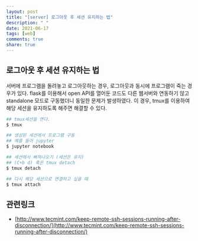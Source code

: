 ```yaml
---
layout: post
title: "[server] 로그아웃 후 세션 유지하는 법"
description: " "
date: 2021-06-17
tags: [web]
comments: true
share: true
---
```


## 로그아웃 후 세션 유지하는 법

서버에 프로그램을 돌려놓고 로그아웃하는 경우, 로그아웃과 동시에 프로그램이 죽는 경우가 있다.
flask를 이용해서 open API를 열어둔 코드도 다른 웹서버와 연동하기 않고 standalone 모드로 구동했더니 동일한 문제가 발생하였다.
이 경우, tmux를 이용하여 해당 세션을 유지하도록 해주면 해결할 수 있다.

```bash
## tmux세션을 연다.
$ tmux

## 생성된 세션에서 프로그램 구동
## 예를 들어 jupyter
$ jupyter notebook

## 세션에서 빠져나오기 (세션은 유지)
## (C+b d) 혹은 tmux detach
$ tmux detach
```

```bash
## 다시 해당 세션으로 연결하고 싶을 때
$ tmux attach
```

## 관련링크

* [http://www.tecmint.com/keep-remote-ssh-sessions-running-after-disconnection/](http://www.tecmint.com/keep-remote-ssh-sessions-running-after-disconnection/)
